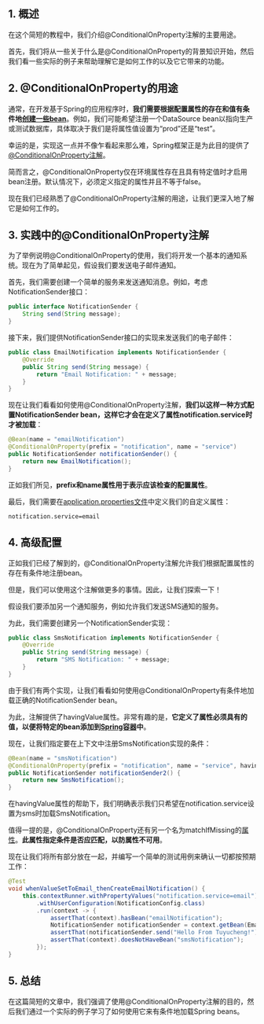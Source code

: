 ## 1. 概述

在这个简短的教程中，我们介绍@ConditionalOnProperty注解的主要用途。

首先，我们将从一些关于什么是@ConditionalOnProperty的背景知识开始，然后我们看一些实际的例子来帮助理解它是如何工作的以及它它带来的功能。

## 2. @ConditionalOnProperty的用途

通常，在开发基于Spring的应用程序时，**我们需要根据配置属性的存在和值有条件地[创建一些bean]()**。例如，我们可能希望注册一个DataSource bean以指向生产或测试数据库，具体取决于我们是将属性值设置为“prod”还是“test”。

幸运的是，实现这一点并不像乍看起来那么难，Spring框架正是为此目的提供了[@ConditionalOnProperty注解]()。

简而言之，@ConditionalOnProperty仅在环境属性存在且具有特定值时才启用bean注册。默认情况下，必须定义指定的属性并且不等于false。

现在我们已经熟悉了@ConditionalOnProperty注解的用途，让我们更深入地了解它是如何工作的。

## 3. 实践中的@ConditionalOnProperty注解

为了举例说明@ConditionalOnProperty的使用，我们将开发一个基本的通知系统。现在为了简单起见，假设我们要发送电子邮件通知。

首先，我们需要创建一个简单的服务来发送通知消息。例如，考虑NotificationSender接口：

```java
public interface NotificationSender {
    String send(String message);
}
```

接下来，我们提供NotificationSender接口的实现来发送我们的电子邮件：

```java
public class EmailNotification implements NotificationSender {
    @Override
    public String send(String message) {
        return "Email Notification: " + message;
    }
}
```

现在让我们看看如何使用@ConditionalOnProperty注解，**我们以这样一种方式配置NotificationSender bean，这样它才会在定义了属性notification.service时才被加载**：

```java
@Bean(name = "emailNotification")
@ConditionalOnProperty(prefix = "notification", name = "service")
public NotificationSender notificationSender() {
    return new EmailNotification();
}
```

正如我们所见，**prefix和name属性用于表示应该检查的配置属性**。

最后，我们需要在[application.properties文件]()中定义我们的自定义属性：

```properties
notification.service=email
```

## 4. 高级配置

正如我们已经了解到的，@ConditionalOnProperty注解允许我们根据配置属性的存在有条件地注册bean。

但是，我们可以使用这个注解做更多的事情。因此，让我们探索一下！

假设我们要添加另一个通知服务，例如允许我们发送SMS通知的服务。

为此，我们需要创建另一个NotificationSender实现：

```java
public class SmsNotification implements NotificationSender {
    @Override
    public String send(String message) {
        return "SMS Notification: " + message;
    }
}
```

由于我们有两个实现，让我们看看如何使用@ConditionalOnProperty有条件地加载正确的NotificationSender bean。

为此，注解提供了havingValue属性。非常有趣的是，**它定义了属性必须具有的值，以便将特定的bean添加到[Spring容器]()中**。

现在，让我们指定要在上下文中注册SmsNotification实现的条件：

```java
@Bean(name = "smsNotification")
@ConditionalOnProperty(prefix = "notification", name = "service", havingValue = "sms")
public NotificationSender notificationSender2() {
    return new SmsNotification();
}
```

在havingValue属性的帮助下，我们明确表示我们只希望在notification.service设置为sms时加载SmsNotification。

值得一提的是，@ConditionalOnProperty还有另一个名为matchIfMissing的[属性](https://docs.spring.io/spring-boot/docs/current/api/org/springframework/boot/autoconfigure/condition/ConditionalOnProperty.html#matchIfMissing--)。**此属性指定条件是否应匹配，以防属性不可用**。

现在让我们将所有部分放在一起，并编写一个简单的测试用例来确认一切都按预期工作：

```java
@Test
void whenValueSetToEmail_thenCreateEmailNotification() {
	this.contextRunner.withPropertyValues("notification.service=email")
		.withUserConfiguration(NotificationConfig.class)
		.run(context -> {
			assertThat(context).hasBean("emailNotification");
			NotificationSender notificationSender = context.getBean(EmailNotification.class);
			assertThat(notificationSender.send("Hello From Tuyucheng!")).isEqualTo("Email Notification: Hello From Tuyucheng!");
			assertThat(context).doesNotHaveBean("smsNotification");
		});
}
```

## 5. 总结

在这篇简短的文章中，我们强调了使用@ConditionalOnProperty注解的目的，然后我们通过一个实际的例子学习了如何使用它来有条件地加载Spring beans。